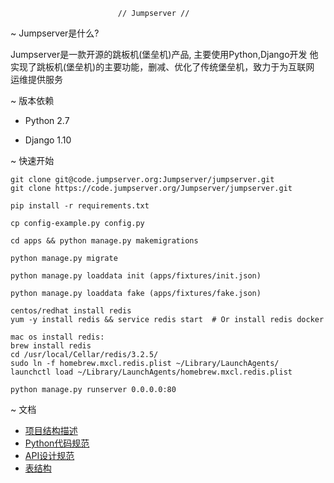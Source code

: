                             // Jumpserver //
                            
                            
   ~ Jumpserver是什么?
         
   Jumpserver是一款开源的跳板机(堡垒机)产品, 主要使用Python,Django开发
   他实现了跳板机(堡垒机)的主要功能，删减、优化了传统堡垒机，致力于为互联网
   运维提供服务
   
   ~ 版本依赖
   
   * Python 2.7
   
   * Django 1.10
   
   
   ~ 快速开始
   
   ```
   git clone git@code.jumpserver.org:Jumpserver/jumpserver.git
   git clone https://code.jumpserver.org/Jumpserver/jumpserver.git

   pip install -r requirements.txt
   
   cp config-example.py config.py
   
   cd apps && python manage.py makemigrations 
   
   python manage.py migrate
   
   python manage.py loaddata init (apps/fixtures/init.json)
   
   python manage.py loaddata fake (apps/fixtures/fake.json)
   
   centos/redhat install redis
   yum -y install redis && service redis start  # Or install redis docker
   
   mac os install redis:
   brew install redis
   cd /usr/local/Cellar/redis/3.2.5/
   sudo ln -f homebrew.mxcl.redis.plist ~/Library/LaunchAgents/
   launchctl load ~/Library/LaunchAgents/homebrew.mxcl.redis.plist
   
   python manage.py runserver 0.0.0.0:80
   
   ```
   
   ~ 文档

   * [项目结构描述](https://code.jumpserver.org/jumpserver/jumpserver/blob/master/docs/project_structure.md)
   * [Python代码规范](https://code.jumpserver.org/jumpserver/jumpserver/blob/master/docs/python_style_guide.md)
   * [API设计规范](https://code.jumpserver.org/jumpserver/jumpserver/blob/master/docs/api_style_guide.md)
   * [表结构](https://code.jumpserver.org/Jumpserver/jumpserver/wikis/table-structure)

